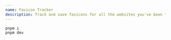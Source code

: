 ```yaml
---
name: Favicon Tracker
description: Track and save favicons for all the websites you've been to.
---
```


```sh
pnpm i
pnpm dev
```
